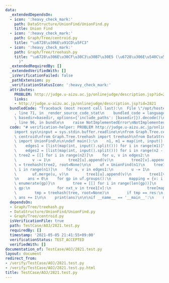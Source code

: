 ```yaml
---
data:
  _extendedDependsOn:
  - icon: ':heavy_check_mark:'
    path: DataStructure/UnionFind/UnionFind.py
    title: Union Find
  - icon: ':heavy_check_mark:'
    path: Graph/Tree/centroid.py
    title: "\u6728\u306E\u91CD\u5FC3"
  - icon: ':heavy_check_mark:'
    path: Graph/Tree/treehash.py
    title: "\u6728\u306E\u30CF\u30C3\u30B7\u30E5 (\u6728\u306E\u540C\u578B\u5224\u5B9A\
      )"
  _extendedRequiredBy: []
  _extendedVerifiedWith: []
  _isVerificationFailed: false
  _pathExtension: py
  _verificationStatusIcon: ':heavy_check_mark:'
  attributes:
    PROBLEM: http://judge.u-aizu.ac.jp/onlinejudge/description.jsp?id=2821
    links:
    - http://judge.u-aizu.ac.jp/onlinejudge/description.jsp?id=2821
  bundledCode: "Traceback (most recent call last):\n  File \"/opt/hostedtoolcache/Python/3.10.5/x64/lib/python3.10/site-packages/onlinejudge_verify/documentation/build.py\"\
    , line 71, in _render_source_code_stat\n    bundled_code = language.bundle(stat.path,\
    \ basedir=basedir, options={'include_paths': [basedir]}).decode()\n  File \"/opt/hostedtoolcache/Python/3.10.5/x64/lib/python3.10/site-packages/onlinejudge_verify/languages/python.py\"\
    , line 96, in bundle\n    raise NotImplementedError\nNotImplementedError\n"
  code: "# verification-helper: PROBLEM http://judge.u-aizu.ac.jp/onlinejudge/description.jsp?id=2821\n\
    import sys\ninput = sys.stdin.buffer.readline\n\nfrom Graph.Tree.centroid import\
    \ centroid\nfrom Graph.Tree.treehash import treehash\nfrom DataStructure.UnionFind.UnionFind\
    \ import UnionFind\n\n\ndef main():\n    n1, m1 = map(int, input().split())\n\
    \    edges1 = [list(map(int, input().split())) for i in range(m1)]\n    n2 = int(input())\n\
    \    edges2 = [list(map(int, input().split())) for i in range(n2 - 1)]\n\n   \
    \ tree2 = [[] for i in range(n2)]\n    for u, v in edges2:\n        u -= 1\n \
    \       v -= 1\n        tree2[u].append(v)\n        tree2[v].append(u)\n    res\
    \ = treehash(tree2, root=None)\n\n    uf = UnionFind(n1)\n    tree1 = [[] for\
    \ i in range(n1)]\n    for u, v in edges1:\n        u -= 1\n        v -= 1\n \
    \       uf.merge(u, v)\n        tree1[u].append(v)\n        tree1[v].append(u)\n\
    \n    ans = 0\n    for gp in uf.groups():\n        mapping = {v: i for i, v in\
    \ enumerate(gp)}\n        tree = [[] for i in range(len(gp))]\n        for v in\
    \ gp:\n            for nxt_v in tree1[v]:\n                tree[mapping[v]].append(mapping[nxt_v])\n\
    \        tmp = treehash(tree, root=None)\n        if tmp == res:\n           \
    \ ans += 1\n\n    print(ans)\n\n\nif __name__ == '__main__':\n    main()\n"
  dependsOn:
  - Graph/Tree/treehash.py
  - DataStructure/UnionFind/UnionFind.py
  - Graph/Tree/centroid.py
  isVerificationFile: true
  path: TestCase/AOJ/2821.test.py
  requiredBy: []
  timestamp: '2021-05-05 21:41:55+09:00'
  verificationStatus: TEST_ACCEPTED
  verifiedWith: []
documentation_of: TestCase/AOJ/2821.test.py
layout: document
redirect_from:
- /verify/TestCase/AOJ/2821.test.py
- /verify/TestCase/AOJ/2821.test.py.html
title: TestCase/AOJ/2821.test.py
---
```

